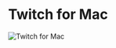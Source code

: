 # Twitch for Mac

![Twitch for Mac](https://raw.githubusercontent.com/omgitsads/Twitch/master/design/App-Preview.png)
